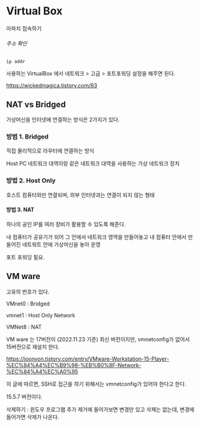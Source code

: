 # Virtual Box

아파치 접속하기

###### 주소 확인

```shell
ip addr
```

사용하는 VirtualBox 에서 네트워크 > 고급 > 포트포워딩 설정을 해주면 된다.



https://wickedmagica.tistory.com/83



## NAT vs  Bridged

가상머신을 인터넷에 연결하는 방식은 2가지가 있다.

### 방범 1. Bridged 

직접 물리적으로 라우터에 연결하는 방식

Host PC 네트워크 대역이랑 같은 네트워크 대역을 사용하는 가상 네트워크 장치



### 방법 2. Host Only

호스트 컴퓨터와만 연결되며, 외부 인터넷과는 연결이 되지 않는 형태



#### 방법 3. NAT 

하나의 공인 IP를 여러 장비가 활용할 수 있도록 해준다. 

내 컴퓨터가 공유기가 되어 그 안에서 네트워크 영역을 만들어놓고 내 컴퓨터 안에서 만들어진 네트워트 안에 가상머신을 놓아 운영

포트 포워딩 필요.



## VM ware

고유의 번호가 있다. 

VMnet0 : Bridged

vmnet1 : Host Only Network

VMNet8 : NAT



VM ware 는 17버전이 (2022.11.23 기준) 최신 버전이지만, vmnetconfig가 없어서 15버전으로 재설치 한다. 

https://joonyon.tistory.com/entry/VMware-Workstation-15-Player-%EC%84%A4%EC%B9%98-%EB%B0%8F-Network-%EC%84%A4%EC%A0%95

이 글에 따르면, SSH로 접근을 하기 위해서는 vmnetconfig가 있어야 한다고 한다. 

15.5.7 버전이다. 

삭제하기 : 윈도우 프로그램 추가 제거에 들어가보면 변경만 있고 삭제는 없는데, 변경에 들어가면 삭제가 나온다. 